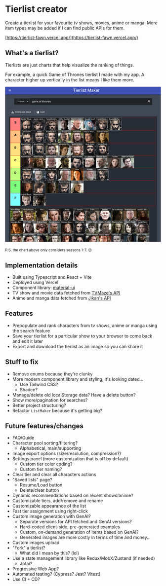# Tierlist creator

Create a tierlist for your favourite tv shows, movies, anime or manga. More item types may be added if I can find public APIs for them.

[https://tierlist-fawn.vercel.app/](https://tierlist-fawn.vercel.app/)

## What's a tierlist?

Tierlists are just charts that help visualize the ranking of things.

For example, a quick Game of Thrones tierlist I made with my app. A character higher up vertically in the list means I like them more.

![Game of Thrones tierlist example](images/README/GameOfThronesTierlistExample.png)

<small>P.S. the chart above only considers seasons 1-7. :wink: </small>

## Implementation details

- Built using Typescript and React + Vite
- Deployed using Vercel
- Component library: [material-ui](https://material-ui.com/)
- TV show and movie data fetched from [TVMaze's API](https://www.tvmaze.com/api)
- Anime and manga data fetched from [Jikan's API](https://jikan.moe/)

## Features

- Prepopulate and rank characters from tv shows, anime or manga using the search feature
- Save your tierlist for a particular show to your browser to come back and edit it later
- Export and download the tierlist as an image so you can share it

## Stuff to fix

- Remove enums because they're clunky
- More modern component library and styling, it's looking dated...
  - Use Tailwind CSS?
  - Shadcn?
- Manage/delete old localStorage data? Have a delete button?
- Show more/pagination for searches?
- Better project structuring?
- Refactor `ListMaker` because it's getting big?


## Future features/changes

- FAQ/Guide
- Character pool sorting/filtering?
  - Alphabetical, main/supporting
- Image export options (size/resolution, compression?)
- Settings panel (more customization that is off by default)
  - Custom tier color coding?
  - Custom tier naming?
- Clear tier and clear all characters actions
- "Saved lists" page?
  - Resume/Load button
  - Delete/clear button
- Dynamic recommendations based on recent shows/anime?
- Customizable tiers, add/remove and rename
- Customizable appearance of the list
- Fast tier assignment using right-click
- Custom image generation with GenAI?
  - Separate versions for API fetched and GenAI versions?
  - Hard-coded client-side, pre-generated examples
  - Custom, on-demand generation of items based on GenAI?
  - Generated images are more costly in terms of time and money...
- Custom images upload
- "Fork" a tierlist?
  - What did I mean by this? (lol)
- Use a state management library like Redux/MobX/Zustand (if needed)
  - Jotai?
- Progressive Web App?
- Automated testing? (Cypress? Jest? Vitest)
- Use CI + CD?
